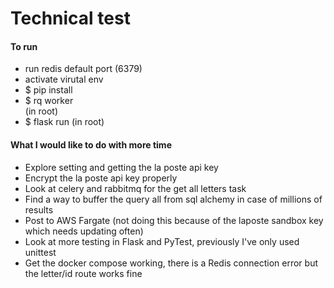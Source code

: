 # Technical test


#### To run

- run redis default port (6379)
- activate virutal env 
- $ pip install 
- $ rq worker  
(in root)
- $ flask run 
(in root)

#### What I would like to do with more time

- Explore setting and getting the la poste api key
- Encrypt the la poste api key properly 
- Look at celery and rabbitmq for the get all letters task 
- Find a way to buffer the query all from sql alchemy in case of millions of results 
- Post to AWS Fargate (not doing this because of the laposte sandbox key which needs updating often)
- Look at more testing in Flask and PyTest, previously I've only used unittest
- Get the docker compose working, there is a Redis connection error but the letter/id route works fine